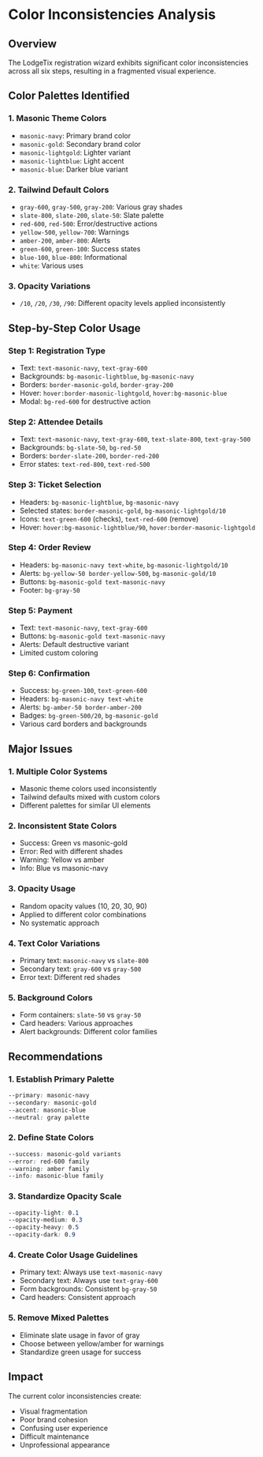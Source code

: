 # Color Inconsistencies Analysis

## Overview
The LodgeTix registration wizard exhibits significant color inconsistencies across all six steps, resulting in a fragmented visual experience.

## Color Palettes Identified

### 1. Masonic Theme Colors
- `masonic-navy`: Primary brand color
- `masonic-gold`: Secondary brand color  
- `masonic-lightgold`: Lighter variant
- `masonic-lightblue`: Light accent
- `masonic-blue`: Darker blue variant

### 2. Tailwind Default Colors
- `gray-600`, `gray-500`, `gray-200`: Various gray shades
- `slate-800`, `slate-200`, `slate-50`: Slate palette
- `red-600`, `red-500`: Error/destructive actions
- `yellow-500`, `yellow-700`: Warnings
- `amber-200`, `amber-800`: Alerts
- `green-600`, `green-100`: Success states
- `blue-100`, `blue-800`: Informational
- `white`: Various uses

### 3. Opacity Variations
- `/10`, `/20`, `/30`, `/90`: Different opacity levels applied inconsistently

## Step-by-Step Color Usage

### Step 1: Registration Type
- Text: `text-masonic-navy`, `text-gray-600`
- Backgrounds: `bg-masonic-lightblue`, `bg-masonic-navy`
- Borders: `border-masonic-gold`, `border-gray-200`
- Hover: `hover:border-masonic-lightgold`, `hover:bg-masonic-blue`
- Modal: `bg-red-600` for destructive action

### Step 2: Attendee Details
- Text: `text-masonic-navy`, `text-gray-600`, `text-slate-800`, `text-gray-500`
- Backgrounds: `bg-slate-50`, `bg-red-50`
- Borders: `border-slate-200`, `border-red-200`
- Error states: `text-red-800`, `text-red-500`

### Step 3: Ticket Selection
- Headers: `bg-masonic-lightblue`, `bg-masonic-navy`
- Selected states: `border-masonic-gold`, `bg-masonic-lightgold/10`
- Icons: `text-green-600` (checks), `text-red-600` (remove)
- Hover: `hover:bg-masonic-lightblue/90`, `hover:border-masonic-lightgold`

### Step 4: Order Review
- Headers: `bg-masonic-navy text-white`, `bg-masonic-lightgold/10`
- Alerts: `bg-yellow-50 border-yellow-500`, `bg-masonic-gold/10`
- Buttons: `bg-masonic-gold text-masonic-navy`
- Footer: `bg-gray-50`

### Step 5: Payment
- Text: `text-masonic-navy`, `text-gray-600`
- Buttons: `bg-masonic-gold text-masonic-navy`
- Alerts: Default destructive variant
- Limited custom coloring

### Step 6: Confirmation
- Success: `bg-green-100`, `text-green-600`
- Headers: `bg-masonic-navy text-white`
- Alerts: `bg-amber-50 border-amber-200`
- Badges: `bg-green-500/20`, `bg-masonic-gold`
- Various card borders and backgrounds

## Major Issues

### 1. Multiple Color Systems
- Masonic theme colors used inconsistently
- Tailwind defaults mixed with custom colors
- Different palettes for similar UI elements

### 2. Inconsistent State Colors
- Success: Green vs masonic-gold
- Error: Red with different shades
- Warning: Yellow vs amber
- Info: Blue vs masonic-navy

### 3. Opacity Usage
- Random opacity values (10, 20, 30, 90)
- Applied to different color combinations
- No systematic approach

### 4. Text Color Variations
- Primary text: `masonic-navy` vs `slate-800`
- Secondary text: `gray-600` vs `gray-500`
- Error text: Different red shades

### 5. Background Colors
- Form containers: `slate-50` vs `gray-50`
- Card headers: Various approaches
- Alert backgrounds: Different color families

## Recommendations

### 1. Establish Primary Palette
```css
--primary: masonic-navy
--secondary: masonic-gold
--accent: masonic-blue
--neutral: gray palette
```

### 2. Define State Colors
```css
--success: masonic-gold variants
--error: red-600 family
--warning: amber family
--info: masonic-blue family
```

### 3. Standardize Opacity Scale
```css
--opacity-light: 0.1
--opacity-medium: 0.3
--opacity-heavy: 0.5
--opacity-dark: 0.9
```

### 4. Create Color Usage Guidelines
- Primary text: Always use `text-masonic-navy`
- Secondary text: Always use `text-gray-600`
- Form backgrounds: Consistent `bg-gray-50`
- Card headers: Consistent approach

### 5. Remove Mixed Palettes
- Eliminate slate usage in favor of gray
- Choose between yellow/amber for warnings
- Standardize green usage for success

## Impact
The current color inconsistencies create:
- Visual fragmentation
- Poor brand cohesion
- Confusing user experience
- Difficult maintenance
- Unprofessional appearance